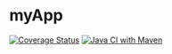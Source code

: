 # myApp

[![Coverage Status](https://coveralls.io/repos/github/ilMagnifico/myApp/badge.svg)](https://coveralls.io/github/ilMagnifico/myApp)
[![Java CI with Maven](https://github.com/ilMagnifico/myApp/actions/workflows/maven.yml/badge.svg)](https://github.com/ilMagnifico/myApp/actions/workflows/maven.yml)
